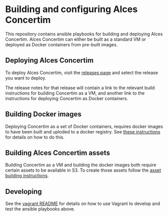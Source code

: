 # Building and configuring Alces Concertim

This repository contains ansible playbooks for building and deploying Alces
Concertim.  Alces Concertim can either be built as a standard VM or deployed as
Docker containers from pre-built images.

## Deploying Alces Concertim

To deploy Alces Concertim, visit the [releases
page](https://github.com/alces-flight/concertim-ansible-playbook/releases) and
select the release you want to deploy.

The release notes for that release will contain a link to the relevant build
instructions for building Concertim as a VM, and another link to the
instructions for deploying Concertim as Docker containers.

## Building Docker images

Deploying Concertim as a set of Docker containers, requires docker images to
have been built and uploded to a docker registry.  See [these
instructions](docker/README.md) for details on how to do this.

## Building Alces Concertim assets

Building Concertim as a VM and building the docker images both require certain
assets to be available in S3.  To create those assets follow the [asset
building instructions](ansible/asset-building.md).

## Developing

See the [vagrant README](vagrant/README.md) for details on how to use Vagrant
to develop and test the ansible playbooks above.

